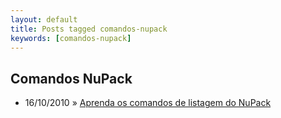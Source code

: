 ```yaml
---
layout: default
title: Posts tagged comandos-nupack
keywords: [comandos-nupack]
---
```

<h2 class="category">Comandos NuPack</h2>
<ul class="posts">
<li>
<p>
<span class="date">16/10/2010</span> &raquo; 
<a href="/blog/aprenda-os-comandos-de-listagem-do-nupack">Aprenda os comandos de listagem do NuPack</a>
</p>
</li> 
</ul>
